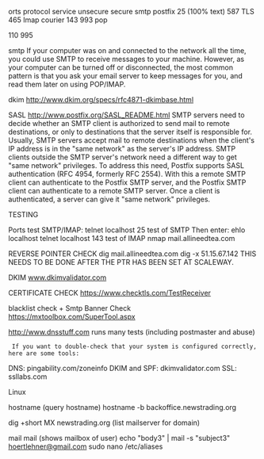 orts
protocol
service
unsecure
secure
smtp
postfix
25 (100% text)
587 TLS
465
Imap
courier
143
993
pop


110
995


smtp
If your computer was on and connected to the network all the time, you could use SMTP to receive messages to your machine. However, as your computer can be turned off or disconnected, the most common pattern is that you ask your email server to keep messages for you, and read them later on using POP/IMAP.

dkim
http://www.dkim.org/specs/rfc4871-dkimbase.html

SASL
http://www.postfix.org/SASL_README.html
SMTP servers need to decide whether an SMTP client is authorized to send mail to remote destinations, or only to destinations that the server itself is responsible for. Usually, SMTP servers accept mail to remote destinations when the client's IP address is in the "same network" as the server's IP address.
SMTP clients outside the SMTP server's network need a different way to get "same network" privileges. To address this need, Postfix supports SASL authentication (RFC 4954, formerly RFC 2554). With this a remote SMTP client can authenticate to the Postfix SMTP server, and the Postfix SMTP client can authenticate to a remote SMTP server. Once a client is authenticated, a server can give it "same network" privileges.



TESTING

 Ports test SMTP/IMAP:
telnet localhost 25 			test of SMTP
Then enter:  ehlo localhost
telnet localhost 143 			test of IMAP
nmap mail.allineedtea.com


REVERSE POINTER CHECK
dig mail.allineedtea.com
dig -x 51.15.67.142
THIS NEEDS TO BE DONE AFTER THE PTR HAS BEEN SET AT SCALEWAY.


DKIM
www.dkimvalidator.com


CERTIFICATE CHECK
https://www.checktls.com/TestReceiver 


blacklist check + Smtp Banner Check
https://mxtoolbox.com/SuperTool.aspx   


http://www.dnsstuff.com runs many tests (including postmaster and abuse)

	 If you want to double-check that your system is configured correctly, here are some tools:

DNS: pingability.com/zoneinfo
DKIM and SPF: dkimvalidator.com
SSL: ssllabs.com

Linux

hostname             (query hostname)
hostname -b backoffice.newstrading.org 

dig +short MX newstrading.org                (list mailserver for domain)

mail
mail    (shows mailbox of user)
echo "body3" | mail -s "subject3" hoertlehner@gmail.com
sudo nano /etc/aliases


